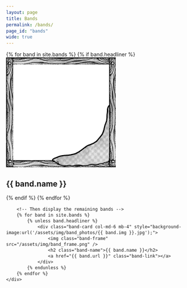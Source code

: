 ```yaml
---
layout: page
title: Bands
permalink: /bands/
page_id: "bands"
wide: true
---
```


<div class="container">
    <div class="row gap-3" id="band-container">
        <!-- Display headliner bands first -->
        {% for band in site.bands %}
            {% if band.headliner %}
                <div class="band-card col-md-6 mb-4" style="background-image:url('/assets/img/band_photos/{{ band.img }}.jpg');">
                    <img class="band-frame" src="/assets/img/band_frame.png" />
                    <h2 class="band-name headliner">{{ band.name }}</h2>
                    <a href="{{ band.url }}" class="band-link"></a>
                </div>
            {% endif %}
        {% endfor %}

        <!-- Then display the remaining bands -->
        {% for band in site.bands %}
            {% unless band.headliner %}
                <div class="band-card col-md-6 mb-4" style="background-image:url('/assets/img/band_photos/{{ band.img }}.jpg');">
                    <img class="band-frame" src="/assets/img/band_frame.png" />
                    <h2 class="band-name">{{ band.name }}</h2>
                    <a href="{{ band.url }}" class="band-link"></a>
                </div>
            {% endunless %}
        {% endfor %}
    </div>
</div>